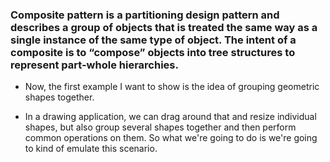 ### Composite pattern is a partitioning design pattern and describes a group of objects that is treated the same way as a single instance of the same type of object. The intent of a composite is to “compose” objects into tree structures to represent part-whole hierarchies.

- Now, the first example I want to show is the idea of grouping geometric shapes together.

- In a drawing application, we can drag around that and resize individual shapes, but also group several shapes together and then perform common operations on them. So what we're going to do is we're going to kind of emulate this scenario.
